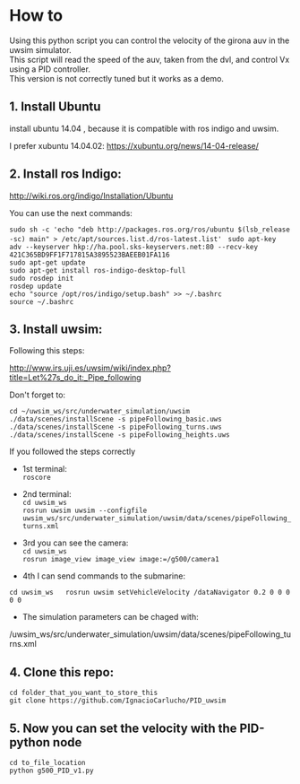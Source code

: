 # How to

Using this python script you can control the velocity of the girona auv in the uwsim simulator.  
This script will read the speed of the auv, taken from the dvl, and control Vx using a PID controller.  
This version is not correctly tuned but it works as a demo.  

## 1. Install Ubuntu

install ubuntu 14.04 , because it is compatible with ros indigo and uwsim. 

I prefer xubuntu 14.04.02:
https://xubuntu.org/news/14-04-release/

## 2. Install ros Indigo:

http://wiki.ros.org/indigo/Installation/Ubuntu

You can use the next commands: 

`sudo sh -c 'echo "deb http://packages.ros.org/ros/ubuntu $(lsb_release -sc) main" > /etc/apt/sources.list.d/ros-latest.list' `
`sudo apt-key adv --keyserver hkp://ha.pool.sks-keyservers.net:80 --recv-key 421C365BD9FF1F717815A3895523BAEEB01FA116`  
`sudo apt-get update`  
`sudo apt-get install ros-indigo-desktop-full`  
`sudo rosdep init`  
`rosdep update`  
`echo "source /opt/ros/indigo/setup.bash" >> ~/.bashrc`  
`source ~/.bashrc`  


## 3. Install uwsim: 

Following this steps: 

http://www.irs.uji.es/uwsim/wiki/index.php?title=Let%27s_do_it:_Pipe_following

Don't forget to:   

`cd ~/uwsim_ws/src/underwater_simulation/uwsim`  
`./data/scenes/installScene -s pipeFollowing_basic.uws`   
`./data/scenes/installScene -s pipeFollowing_turns.uws`  
`./data/scenes/installScene -s pipeFollowing_heights.uws`  



If you followed the steps correctly


- 1st terminal:   
 `roscore`

- 2nd terminal:   
 `cd uwsim_ws `  
 `rosrun uwsim uwsim --configfile uwsim_ws/src/underwater_simulation/uwsim/data/scenes/pipeFollowing_turns.xml`

- 3rd you can see the camera:    
`cd uwsim_ws `  
 `rosrun image_view image_view image:=/g500/camera1`  

- 4th I can send commands to the submarine:  

`cd uwsim_ws  
rosrun uwsim setVehicleVelocity /dataNavigator 0.2 0 0 0 0 0`  

- The simulation parameters can be chaged with:  

/uwsim_ws/src/underwater_simulation/uwsim/data/scenes/pipeFollowing_turns.xml


## 4. Clone this repo:

`cd folder_that_you_want_to_store_this`  
`git clone https://github.com/IgnacioCarlucho/PID_uwsim`   

## 5. Now you can set the velocity with the PID-python node

`cd to_file_location`  
`python g500_PID_v1.py`  





